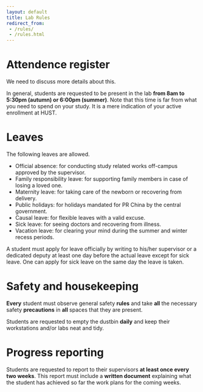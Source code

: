 ```yaml
---
layout: default
title: Lab Rules
redirect_from: 
 - /rules/
 - /rules.html
---
```

# Attendence register
We need to discuss more details about this. 

In general, students are requested to be present in the lab **from 8am to 5:30pm (autumn) or 6:00pm (summer)**. Note that this time is far from what you need to spend on your study. It is a mere indication of your active enrollment at HUST.

# Leaves
The following leaves are allowed.
- Official absence: for conducting study related works off-campus approved by the supervisor.
- Family responsibility leave: for supporting family members in case of losing a loved one.
- Maternity leave: for taking care of the newborn or recovering from delivery.
- Public holidays: for holidays mandated for PR China by the central government.
- Causal leave: for flexible leaves with a valid excuse.
- Sick leave: for seeing doctors and recovering from illness.
- Vacation leave: for clearing your mind during the summer and winter recess periods.

A student must apply for leave officially by writing to his/her supervisor or a dedicated deputy at least one day before the actual leave except for sick leave. One can apply for sick leave on the same day the leave is taken.
# Safety and housekeeping
**Every** student must observe general safety **rules** and take **all** the necessary safety **precautions** in **all** spaces that they are present. 

Students are requested to empty the dustbin **daily** and keep their workstations and/or labs neat and tidy.
# Progress reporting
Students are requested to report to their supervisors **at least once every two weeks**. This report must include a **written document** explaining what the student has achieved so far the work plans for the coming weeks.